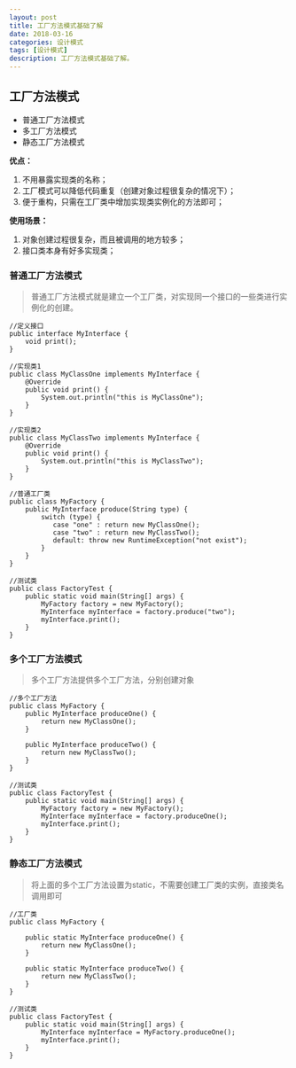 ```yaml
---
layout: post
title: 工厂方法模式基础了解
date: 2018-03-16
categories: 设计模式
tags: [设计模式]
description: 工厂方法模式基础了解。
---
```


## 工厂方法模式

- 普通工厂方法模式
- 多工厂方法模式
- 静态工厂方法模式

**优点：**
1. 不用暴露实现类的名称；
2. 工厂模式可以降低代码重复（创建对象过程很复杂的情况下）；
3. 便于重构，只需在工厂类中增加实现类实例化的方法即可；

**使用场景：**
1. 对象创建过程很复杂，而且被调用的地方较多；
2. 接口类本身有好多实现类；

### 普通工厂方法模式
> 普通工厂方法模式就是建立一个工厂类，对实现同一个接口的一些类进行实例化的创建。

```$xslt
//定义接口
public interface MyInterface {
    void print();
}

//实现类1
public class MyClassOne implements MyInterface {
    @Override
    public void print() {
        System.out.println("this is MyClassOne");
    }
}

//实现类2
public class MyClassTwo implements MyInterface {
    @Override
    public void print() {
        System.out.println("this is MyClassTwo");
    }
}

//普通工厂类
public class MyFactory {
    public MyInterface produce(String type) {
        switch (type) {
           case "one" : return new MyClassOne();
           case "two" : return new MyClassTwo();
           default: throw new RuntimeException("not exist");
        }
    }
}

//测试类
public class FactoryTest {
    public static void main(String[] args) {
        MyFactory factory = new MyFactory();
        MyInterface myInterface = factory.produce("two");
        myInterface.print();
    }
}
```

### 多个工厂方法模式
> 多个工厂方法提供多个工厂方法，分别创建对象
```$xslt
//多个工厂方法
public class MyFactory {
    public MyInterface produceOne() {
        return new MyClassOne();
    }

    public MyInterface produceTwo() {
        return new MyClassTwo();
    }
}

//测试类
public class FactoryTest {
    public static void main(String[] args) {
        MyFactory factory = new MyFactory();
        MyInterface myInterface = factory.produceOne();
        myInterface.print();
    }
}
```

### 静态工厂方法模式
> 将上面的多个工厂方法设置为static，不需要创建工厂类的实例，直接类名调用即可

```$xslt
//工厂类
public class MyFactory {

    public static MyInterface produceOne() {
        return new MyClassOne();
    }

    public static MyInterface produceTwo() {
        return new MyClassTwo();
    }
}

//测试类
public class FactoryTest {
    public static void main(String[] args) {
        MyInterface myInterface = MyFactory.produceOne();
        myInterface.print();
    }
}
```

